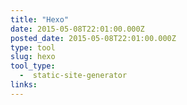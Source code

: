 ```yaml
---
title: "Hexo"
date: 2015-05-08T22:01:00.000Z
posted_date: 2015-05-08T22:01:00.000Z
type: tool
slug: hexo
tool_type: 
  -  static-site-generator
links:
---
```






